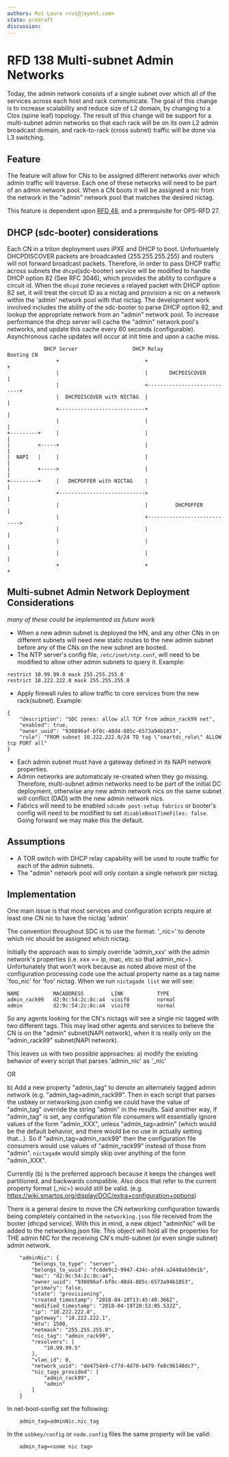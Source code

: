 ```yaml
---
authors: Rui Loura <rui@joyent.com>
state: predraft
discussion: 
---
```


<!--
    This Source Code Form is subject to the terms of the Mozilla Public
    License, v. 2.0. If a copy of the MPL was not distributed with this
    file, You can obtain one at http://mozilla.org/MPL/2.0/.
-->

<!--
    Copyright 2018 Joyent, Inc.
-->

# RFD 138 Multi-subnet Admin Networks

Today, the admin network consists of a single subnet over which all of the services across each host and rack communicate.  The goal of this change is to increase scalability and reduce size of L2 domain, by changing to a Clos (spine leaf) topology.  The result of this change will be support for a multi-subnet admin networks so that each rack will be on its own L2 admin broadcast domain, and rack-to-rack (cross subnet) traffic will be done via L3 switching.  

## Feature 
The feature will allow for CNs to be assigned different networks over which admin traffic will traverse.  Each one of these networks will need to be part of an admin network pool.  When a CN boots it will be assigned a nic from the network in the "admin" network pool that matches the desired nictag. 

This feature is dependent upon [RFD 48](../0043/README.md), and a prerequisite for OPS-RFD 27.

## DHCP (sdc-booter) considerations

Each CN in a triton deployment uses iPXE and DHCP to boot. Unfortuantely DHCPDISCOVER packets are broadcasted (255.255.255.255) and routers will not forward broadcast packets.  Therefore, in order to pass DHCP traffic across subnets the `dhcpd`(sdc-booter) service will be modified to handle DHCP option 82 (See RFC 3046), which provides the ability to configure a circuit id.  When the `dhcpd` zone recieves a relayed packet with DHCP option 82 set, it will treat the circuit ID as a nictag and provision a nic on a network within the 'admin' network pool with that nictag.  The development work involved includes the ability of the sdc-booter to parse DHCP option 82, and lookup the appropriate network from an "admin" network pool.  To increase performance the dhcp server will cache the "admin" network pool's networks, and update this cache every 60 seconds (configurable).  Asynchronous cache updates will occur at init time and upon a cache miss.

```
            DHCP Server                  DHCP Relay                  Booting CN
                +                            +                            +
                |                            |       DHCPDISCOVER         |
                |                            <----------------------------+
                |  DHCPDISCOVER with NICTAG  |                            |
                <----------------------------+                            |
                |                            |                            |
+---------+     |                            |                            |
|         <-----+                            |                            |
|  NAPI   |     |                            |                            |
|         +----->                            |                            |
+---------+     |   DHCPOFFER with NICTAG    |                            |
                +---------------------------->                            |
                |                            |         DHCPOFFER          |
                |                            +---------------------------->
                |                            |                            |
                |                            |                            |
                |                            |                            |
                +                            +                            +

``` 

## Multi-subnet Admin Network Deployment Considerations

_many of these could be implemented as future work_

* When a new admin subnet is deployed the HN, and any other CNs in on different subnets will need new static routes to the new admin subnet before any of the CNs on the new subnet are booted.
* The NTP server's config file, `/etc/inet/ntp.conf`, will need to be modified to allow other admin subnets to query it.  Example:
```
restrict 10.99.99.0 mask 255.255.255.0
restrict 10.222.222.0 mask 255.255.255.0
```
* Apply firewall rules to allow traffic to core services from the new rack(subnet).  Example:
```
{
    "description": "SDC zones: allow all TCP from admin_rack99 net",
    "enabled": true,
    "owner_uuid": "930896af-bf8c-48d4-885c-6573a94b1853",
    "rule": "FROM subnet 10.222.222.0/24 TO tag \"smartdc_role\" ALLOW tcp PORT all"
}
```
* Each admin subnet must have a gateway defined in its NAPI network properties. 
* Admin networks are automaticaly re-created when they go missing.  Therefore, multi-subnet admin networks need to be part of the initial DC deployment, otherwise any new admin network nics on the same subnet will conflict (DAD) with the new admin network nics.
* Fabrics will need to be enabled `sdcadm post-setup fabrics` or booter's config will need to be modified to set `disableBootTimeFiles: false`.  Going forward we may make this the default.


## Assumptions
* A TOR switch with DHCP relay capability will be used to route traffic for each of the admin subnets. 
* The "admin" network pool will only contain a single network per nictag.


## Implementation
One main issue is that most services and configuration scripts require at least one CN nic to have the nictag 'admin'

The convention throughout SDC is to use the format: 
'<tag>_nic=<mac addr>'
to denote which nic should be assigned which nictag.

Initially the approach was to simply override 'admin_xxx' with the admin network's properties (i.e. xxx == ip, mac, etc so that admin_nic=<mac address of admin_rack99_nic>).  Unfortunately that won't work because as noted above most of the configuration processing code use the actual property name as a tag name 'foo_nic' for 'foo' nictag.  When we run `nictagadm list` we will see:

```
NAME           MACADDRESS         LINK           TYPE            
admin_rack99   d2:9c:54:2c:8c:a4  vioif0         normal          
admin          d2:9c:54:2c:8c:a4  vioif0         normal   
```

So any agents looking for the CN's nictags will see a single nic tagged with two different tags.  This may lead other agents and services to believe the CN is on the "admin" subnet(NAPI network), when it is really only on the "admin_rack99" subnet(NAPI network).

This leaves us with two possible approaches:
a) modify the existing behavior of every script that parses 'admin_nic' as '<nictag>_nic'

OR

b) Add a new property "admin_tag" to denote an alternately tagged admin network (e.g. "admin_tag=admin_rack99".  Then in each script that parses the usbkey or networking.json config we could have the value of "admin_tag" override the string "admin" in the results.  Said another way, if "admin_tag" is set, any configuration file consumers will essentially ignore values of the form "admin_XXX", unless "admin_tag=admin" (which would be the default behavior, and there would be no use in actually setting that...).  So if "admin_tag=admin_rack99" then the configuration file consumers would use values of "admin_rack99" instead of those from "admin".  `nictagadm` would simply skip over anything of the form "admin_XXX".

Currently (b) is the preferred approach because it keeps the changes well partitioned, and backwards compatible.  Also docs that refer to the current property format (<tag name>_nic=<mac addr>) would still be valid. (e.g. https://wiki.smartos.org/display/DOC/extra+configuration+options)


There is a general desire to move the CN networking configuration towards being completely contained in the `networking.json` file received from the booter (dhcpd service).  With this in mind, a new object "adminNic" will be added to the networking.json file.  This object will hold all the properties for THE admin NIC for the receiving CN's multi-subnet (or even single subnet) admin network.  

```
    "adminNic": {
        "belongs_to_type": "server",
        "belongs_to_uuid": "fcdde9c2-9947-434c-afd4-a2440ab50e1b",
        "mac": "d2:9c:54:2c:8c:a4",
        "owner_uuid": "930896af-bf8c-48d4-885c-6573a94b1853",
        "primary": false,
        "state": "provisioning",
        "created_timestamp": "2018-04-18T13:45:40.366Z",
        "modified_timestamp": "2018-04-19T20:53:05.532Z",
        "ip": "10.222.222.8",
        "gateway": "10.222.222.1",
        "mtu": 1500,
        "netmask": "255.255.255.0",
        "nic_tag": "admin_rack99",
        "resolvers": [
            "10.99.99.5"
        ],
        "vlan_id": 0,
        "network_uuid": "de4754e9-c77d-4d70-b479-fe8c96148dc7",
        "nic_tags_provided": [
            "admin_rack99",
            "admin"
        ]
    }
```

In net-boot-config set the following:
```
    admin_tag=adminNic.nic_tag
```

In the `usbkey/config` or `node.config` files the same property will be valid:
```
    admin_tag=<some nic tag>
```
